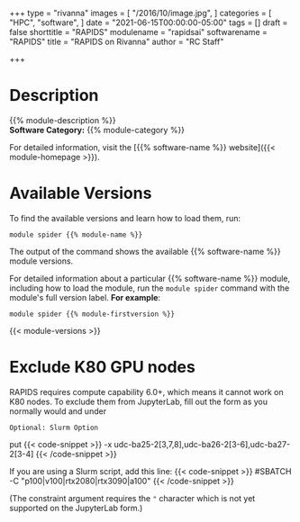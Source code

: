 +++
type = "rivanna"
images = [
  "/2016/10/image.jpg",
]
categories = [
  "HPC",
  "software",
]
date = "2021-06-15T00:00:00-05:00"
tags = []
draft = false
shorttitle = "RAPIDS"
modulename = "rapidsai"
softwarename = "RAPIDS"
title = "RAPIDS on Rivanna"
author = "RC Staff"

+++

# Description
{{% module-description %}}
<br>
**Software Category:** {{% module-category %}}

For detailed information, visit the [{{% software-name %}} website]({{< module-homepage >}}).

# Available Versions
To find the available versions and learn how to load them, run:
```
module spider {{% module-name %}}
```

The output of the command shows the available {{% software-name %}} module versions.

For detailed information about a particular {{% software-name %}} module, including how to load the module, run the `module spider` command with the module's full version label. __For example__:
```
module spider {{% module-firstversion %}}
```

{{< module-versions >}}

# Exclude K80 GPU nodes

RAPIDS requires compute capability 6.0+, which means it cannot work on K80 nodes. To exclude them from JupyterLab,
fill out the form as you normally would and under
```
Optional: Slurm Option
```
put
{{< code-snippet >}}
-x udc-ba25-2[3,7,8],udc-ba26-2[3-6],udc-ba27-2[3-4]
{{< /code-snippet >}}

If you are using a Slurm script, add this line:
{{< code-snippet >}}
#SBATCH -C "p100|v100|rtx2080|rtx3090|a100"
{{< /code-snippet >}}

(The constraint argument requires the `"` character which is not yet supported on the JupyterLab form.)

